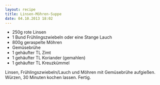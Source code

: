 ```yaml
---
layout: recipe
title: Linsen-Möhren-Suppe
date: 04.10.2013 18:02
---
```


* 250g rote Linsen
* 1 Bund Frühlingszwiebeln oder eine Stange Lauch
* 800g geraspelte Möhren
* Gemüsebrühe
* 1 gehäufter TL Zimt
* 1 gehäufter TL Koriander (gemahlen)
* 1 gehäufter TL Kreuzkümmel

Linsen, Frühlingszwiebeln/Lauch und Möhren mit Gemüsebrühe aufgießen.
Würzen, 30 Minuten kochen lassen. Fertig.
